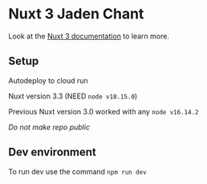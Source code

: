 # Nuxt 3 Jaden Chant

Look at the [Nuxt 3 documentation](https://nuxt.com/docs/getting-started/introduction) to learn more.

## Setup

Autodeploy to cloud run

Nuxt version 3.3 (NEED `node v18.15.0`)

Previous Nuxt version 3.0 worked with any `node v16.14.2`

_Do not make repo public_

## Dev environment

To run dev use the command `npm run dev`
